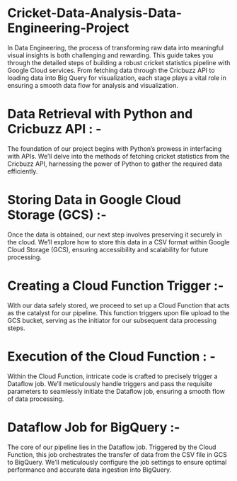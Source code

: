 # Cricket-Data-Analysis-Data-Engineering-Project
In Data Engineering, the process of transforming raw data into meaningful visual insights is both challenging and rewarding. This guide takes you through the detailed steps of building a robust cricket statistics pipeline with Google Cloud services. From fetching data through the Cricbuzz API to loading data into Big Query for visualization, each stage plays a vital role in ensuring a smooth data flow for analysis and visualization.




# Data Retrieval with Python and Cricbuzz API : -
The foundation of our project begins with Python’s prowess in interfacing with APIs. We’ll delve into the methods of fetching cricket statistics from the Cricbuzz API, harnessing the power of Python to gather the required data efficiently.
# Storing Data in Google Cloud Storage (GCS) :-
Once the data is obtained, our next step involves preserving it securely in the cloud. We’ll explore how to store this data in a CSV format within Google Cloud Storage (GCS), ensuring accessibility and scalability for future processing.
# Creating a Cloud Function Trigger :- 
With our data safely stored, we proceed to set up a Cloud Function that acts as the catalyst for our pipeline. This function triggers upon file upload to the GCS bucket, serving as the initiator for our subsequent data processing steps.
# Execution of the Cloud Function : - 
Within the Cloud Function, intricate code is crafted to precisely trigger a Dataflow job. We’ll meticulously handle triggers and pass the requisite parameters to seamlessly initiate the Dataflow job, ensuring a smooth flow of data processing.
# Dataflow Job for BigQuery :- 
The core of our pipeline lies in the Dataflow job. Triggered by the Cloud Function, this job orchestrates the transfer of data from the CSV file in GCS to BigQuery. We’ll meticulously configure the job settings to ensure optimal performance and accurate data ingestion into BigQuery.
